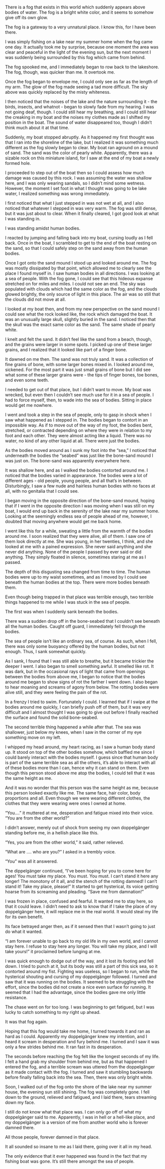 There is a fog that exists in this world which suddenly appears above bodies of water. The fog is a bright white color, and it seems to somehow give off its own glow.

The fog is a gateway to a very unnatural place. I know this, for I have been there.

I was simply fishing on a lake near my summer home when the fog came one day. It actually took me by surprise, because one moment the area was clear and peaceful in the light of the evening sun, but the next moment I was suddenly being surrounded by this fog which came from behind.

The fog spooked me, and I immediately began to row back to the lakeshore. The fog, though, was quicker than me. It overtook me.

Once the fog began to envelope me, I could only see as far as the length of my arm. The glow of the fog made seeing a tad more difficult. The sky above was quickly replaced by the misty whiteness.

I then noticed that the noises of the lake and the nature surrounding it - the birds, insects, and whatnot - began to slowly fade from my hearing. I was not going deaf, though. I could still hear my breathing, and I could still hear the creaking in my boat and the noises my clothes made as I shifted my position in the boat. The sound of water disappeared too, though I didn’t think much about it at that time.

Suddenly, my boat stopped abruptly. As it happened my first thought was that I ran into the shoreline of the lake, but I realized it was something much different as the fog slowly began to clear. My boat ran aground on a mound of sand. The sand was the color of pearly white. Apparently, there was a sizable rock on this miniature island, for I saw at the end of my boat a newly formed hole.

I proceeded to step out of the boat then so I could assess how much damage was caused by this rock. I was assuming the water was shallow here, and I was only wearing sandals, so I didn’t mind some wetness. However, the moment I set foot in what I thought was going to be lake water, I realized something was wrong immediately.

I first noticed that what I just stepped in was not wet at all, and I also noticed that whatever I stepped in was very warm. The fog was still dense, but it was just about to clear. When it finally cleared, I got good look at what I was standing in.

I was standing amidst human bodies.

I reacted by jumping and falling back into my boat, cursing loudly as I fell back. Once in the boat, I scrambled to get to the end of the boat resting on the sand, so that I could safely step on the sand away from the human bodies.

Once I got onto the sand mound I stood up and looked around me. The fog was mostly dissipated by that point, which allowed me to clearly see the place I found myself in. I saw human bodies in all directions. I was looking at a sea of people. With the fog gone, I could see that this hideous expanse stretched on for miles and miles. I could not see an end. The sky was populated with clouds which had the same color as the fog, and the clouds glowed brightly, the only source of light in this place. The air was so still that the clouds did not move at all.

I looked at my boat then, and from my new perspective on the sand mound I could see what the rock looked like, the rock which damaged the boat. It was an unusually large skull, slightly buried in the sand. I noticed then that the skull was the exact same color as the sand. The same shade of pearly white.

I knelt and felt the sand. It didn’t feel like the sand from a beach, though, and the grains were larger in some spots. I picked up one of these larger grains, and I realized that it looked like part of a finger bone.

It dawned on me then. The sand was not truly sand. It was a collection of fine grains of bone, with some larger bones mixed in. I looked around me, sickened. For the most part it was just small grains of bone but I did see what some of these larger grains were - the tips of finger bones, toe bones, and even some teeth.

I needed to get out of that place, but I didn’t want to move. My boat was wrecked, but even then I couldn’t see much use for it in a sea of people. I had to force myself, then, to wade into the sea of bodies. Sitting in place would get me nowhere.

I went and took a step in the sea of people, only to gasp in shock when I saw what happened as I stepped in. The bodies began to contort in an impossible way. As if to move out of the way of my foot, the bodies bent, stretched, or contracted depending on where they were in relation to my foot and each other. They were almost acting like a liquid. There was no water, no kind of any other liquid at all. There were just the bodies.

As the bodies moved around as I sunk my foot into the “sea,” I noticed that underneath the bodies the “seabed” was just like the bone-sand mound I was just on. The bone-sand was apparently everywhere here.

It was shallow here, and as I walked the bodies contorted around me. I noticed that the bodies varied in appearance. The bodies were a lot of different ages - old people, young people, and all that’s in between. Disturbingly, I saw a few nude and hairless human bodies with no faces at all, with no genitalia that I could see.

I began moving in the opposite direction of the bone-sand mound, hoping that if I went in the opposite direction I was moving when I was still on my boat, I would end up back in the serenity of the lake near my summer home. Looking at the seemingly endless sea of people ahead of me, however, I doubted that moving anywhere would get me back home.

I went like this for a while, sweating a little from the warmth of the bodies around me. I soon realized that they were alive, all of them. I saw one of them look directly at me. She was young, in her twenties, I think, and she looked at me with a pained expression. She never said anything and she never did anything. None of the people I passed by ever said or did anything. They simply floated in silence, sometimes staring at me as I passed. 

The depth of this disgusting sea changed from time to time. The human bodies were up to my waist sometimes, and as I moved by I could see beneath the human bodies at the top. There were more bodies beneath them.

Even though being trapped in that place was terrible enough, two terrible things happened to me while I was stuck in the sea of people. 

The first was when I suddenly sank beneath the bodies.

There was a sudden drop off in the bone-seabed that I couldn’t see beneath all the human bodies. Caught off guard, I immediately fell through the bodies. 

The sea of people isn’t like an ordinary sea, of course. As such, when I fell, there was only some buoyancy offered by the human bodies, but not enough. Thus, I sank somewhat quickly.

As I sank, I found that I was still able to breathe, but it became trickier the deeper I went. I also began to smell something awful. It smelled like rot. It was dark, but in the occasional rays of light that came from openings between the bodies from above me, I began to notice that the bodies around me began to show signs of rot the farther I went down. I also began to hear moaning and screams of agony from below. The rotting bodies were alive still, and they were feeling the pain of the rot.

In a frenzy I tried to swim. Fortunately I could. I learned that if I swipe at the bodies around me quickly, I can briefly push off of them, but it was very difficult and I almost thought I was going to give out before I finally reached the surface and found the solid bone-seabed.

The second terrible thing happened a while after that. The sea was shallower, just below my knees, when I saw in the corner of my eye something move on my left.

I whipped my head around, my heart racing, as I saw a human body stand up. It stood on top of the other bodies somehow, which baffled me since I could barely interact with the bodies myself. I guess since that human body is part of the same terrible sea as all the others, it’s able to interact with all of these bodies more than I can, hence why it can stand on them. Even though this person stood above me atop the bodies, I could tell that it was the same height as me.

And it was no wonder that this person was the same height as me, because this person looked exactly like me. The same face, hair color, body proportions and all. Even though we were wearing different clothes, the clothes that they were wearing were ones I owned at home.

“You….” it muttered at me, desperation and fatigue mixed into their voice. “You are from the other world?”

I didn’t answer, merely out of shock from seeing my own doppelgänger standing before me, in a hellish place like this.

“Yes, you are from the other world,” it said, rather relieved.

“What are …. who are you?” I asked in a trembly voice.

“You” was all it answered.

The dippelgänger continued, “I’ve been hoping for you to come here for ages! You must take my place. You must. You must. I can’t stand it here any longer! The monotony of it all, and the stench of the rotting damned! I can’t stand it! Take my place, please!” It started to get hysterical, its voice getting hoarse from its screaming and pleading. “Save me from damnation!”

I was frozen in place, confused and fearful. It wanted me to stay here, so that it could leave. I didn’t need to ask to know that if I take the place of my doppelgänger here, it will replace me in the real world. It would steal my life for its own benefit.

Its face betrayed anger then, as if it sensed then that I wasn’t going to just do what it wanted.

“I am forever unable to go back to my old life in my own world, and I cannot stay here. I refuse to stay here any longer. You will take my place, and I will take yours!” it proclaimed before lunging at me.

I was quick enough to dodge out of the way, and it lost its footing and fell down. I tried to punch at it, but its body was still a part of this sick sea, so it contorted around my fist. Fighting was useless, so I began to run, while the hysterical shouting and cursing of my doppelgänger followed. I turned and saw that it was running on the bodies. It seemed to be struggling with the effort, since the bodies did not create a nice even surface for running. It seemed that I had the advantage, since the bodies gave me only little resistance.

The chase went on for too long. I was beginning to get fatigued, but I was lucky to catch something to my right up ahead.

It was that fog again.

Hoping that this fog would take me home, I turned towards it and ran as hard as I could. Apparently my doppelgänger knew my intention, and I heard it scream in desperation and fury behind me. I turned and I saw it was only a few strides behind me. It ran fast in its desperation.

The seconds before reaching the fog felt like the longest seconds of my life. I felt a hand grab my shoulder from behind me, but as that happened I entered the fog, and a terrible scream was uttered from the doppelgänger as it made contact with the fog. I turned and saw it stumbling backwards before finally falling back into the sea. Then, there was only bright white.

Soon, I walked out of the fog onto the shore of the lake near my summer house, the evening sun still shining. The fog was completely gone. I fell down to the ground, relieved and fatigued, and I laid there, tears streaming down my face.

I still do not know what that place was. I can only go off of what my doppelgänger said to me. Apparently, I was in hell or a hell-like place, and my doppelgänger is a version of me from another world who is forever damned there.

All those people, forever damned in that place.

It all sounded so insane to me as I laid there, going over it all in my head.

The only evidence that it ever happened was found in the fact that my fishing boat was gone. It’s still there amongst the sea of people.